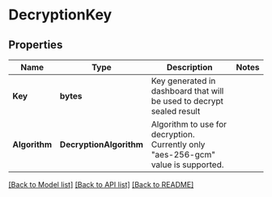 # DecryptionKey

## Properties

| Name          | Type                    | Description                                                                       | Notes |
|---------------|-------------------------|-----------------------------------------------------------------------------------|-------|
| **Key**       | **bytes**               | Key generated in dashboard that will be used to decrypt sealed result             |       |
| **Algorithm** | **DecryptionAlgorithm** | Algorithm to use for decryption. Currently only "aes-256-gcm" value is supported. |       |


[[Back to Model list]](../README.md#documentation-for-models) [[Back to API list]](../README.md#documentation-for-api-endpoints) [[Back to README]](../README.md)

